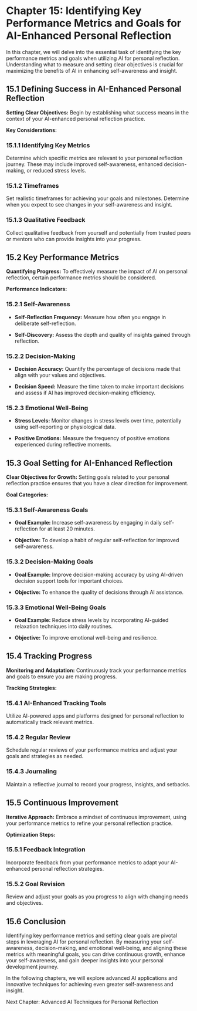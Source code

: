 Chapter 15: Identifying Key Performance Metrics and Goals for AI-Enhanced Personal Reflection
=============================================================================================

In this chapter, we will delve into the essential task of identifying the key performance metrics and goals when utilizing AI for personal reflection. Understanding what to measure and setting clear objectives is crucial for maximizing the benefits of AI in enhancing self-awareness and insight.

15.1 Defining Success in AI-Enhanced Personal Reflection
--------------------------------------------------------

**Setting Clear Objectives:** Begin by establishing what success means in the context of your AI-enhanced personal reflection practice.

**Key Considerations:**

### 15.1.1 Identifying Key Metrics

Determine which specific metrics are relevant to your personal reflection journey. These may include improved self-awareness, enhanced decision-making, or reduced stress levels.

### 15.1.2 Timeframes

Set realistic timeframes for achieving your goals and milestones. Determine when you expect to see changes in your self-awareness and insight.

### 15.1.3 Qualitative Feedback

Collect qualitative feedback from yourself and potentially from trusted peers or mentors who can provide insights into your progress.

15.2 Key Performance Metrics
----------------------------

**Quantifying Progress:** To effectively measure the impact of AI on personal reflection, certain performance metrics should be considered.

**Performance Indicators:**

### 15.2.1 Self-Awareness

* **Self-Reflection Frequency:** Measure how often you engage in deliberate self-reflection.

* **Self-Discovery:** Assess the depth and quality of insights gained through reflection.

### 15.2.2 Decision-Making

* **Decision Accuracy:** Quantify the percentage of decisions made that align with your values and objectives.

* **Decision Speed:** Measure the time taken to make important decisions and assess if AI has improved decision-making efficiency.

### 15.2.3 Emotional Well-Being

* **Stress Levels:** Monitor changes in stress levels over time, potentially using self-reporting or physiological data.

* **Positive Emotions:** Measure the frequency of positive emotions experienced during reflective moments.

15.3 Goal Setting for AI-Enhanced Reflection
--------------------------------------------

**Clear Objectives for Growth:** Setting goals related to your personal reflection practice ensures that you have a clear direction for improvement.

**Goal Categories:**

### 15.3.1 Self-Awareness Goals

* **Goal Example:** Increase self-awareness by engaging in daily self-reflection for at least 20 minutes.

* **Objective:** To develop a habit of regular self-reflection for improved self-awareness.

### 15.3.2 Decision-Making Goals

* **Goal Example:** Improve decision-making accuracy by using AI-driven decision support tools for important choices.

* **Objective:** To enhance the quality of decisions through AI assistance.

### 15.3.3 Emotional Well-Being Goals

* **Goal Example:** Reduce stress levels by incorporating AI-guided relaxation techniques into daily routines.

* **Objective:** To improve emotional well-being and resilience.

15.4 Tracking Progress
----------------------

**Monitoring and Adaptation:** Continuously track your performance metrics and goals to ensure you are making progress.

**Tracking Strategies:**

### 15.4.1 AI-Enhanced Tracking Tools

Utilize AI-powered apps and platforms designed for personal reflection to automatically track relevant metrics.

### 15.4.2 Regular Review

Schedule regular reviews of your performance metrics and adjust your goals and strategies as needed.

### 15.4.3 Journaling

Maintain a reflective journal to record your progress, insights, and setbacks.

15.5 Continuous Improvement
---------------------------

**Iterative Approach:** Embrace a mindset of continuous improvement, using your performance metrics to refine your personal reflection practice.

**Optimization Steps:**

### 15.5.1 Feedback Integration

Incorporate feedback from your performance metrics to adapt your AI-enhanced personal reflection strategies.

### 15.5.2 Goal Revision

Review and adjust your goals as you progress to align with changing needs and objectives.

15.6 Conclusion
---------------

Identifying key performance metrics and setting clear goals are pivotal steps in leveraging AI for personal reflection. By measuring your self-awareness, decision-making, and emotional well-being, and aligning these metrics with meaningful goals, you can drive continuous growth, enhance your self-awareness, and gain deeper insights into your personal development journey.

In the following chapters, we will explore advanced AI applications and innovative techniques for achieving even greater self-awareness and insight.

Next Chapter: Advanced AI Techniques for Personal Reflection
